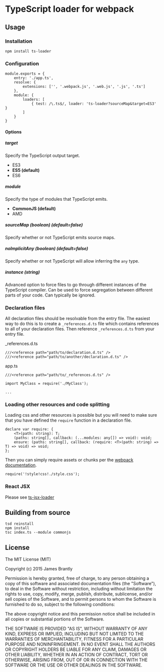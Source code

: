 # TypeScript loader for webpack

## Usage

### Installation

```
npm install ts-loader
```

### Configuration

```
module.exports = {
    entry: './app.ts',
    resolve: {
        extensions: ['', '.webpack.js', '.web.js', '.js', '.ts']
    },
    module: {
        loaders: [
            { test: /\.ts$/, loader: 'ts-loader?sourceMap&target=ES3' }
        ]
    }
}
```
#### Options

##### target

Specify the TypeScript output target.

- ES3
- **ES5 (default)**
- ES6

##### module

Specify the type of modules that TypeScript emits.

- **CommonJS (default)**
- AMD

##### sourceMap *(boolean) (default=false)*

Specify whether or not TypeScript emits source maps. 

##### noImplicitAny *(boolean) (default=false)*

Specify whether or not TypeScript will allow inferring the `any` type.

##### instance *(string)*

Advanced option to force files to go through different instances of the
TypeScript compiler. Can be used to force segregation between different parts
of your code. Can typically be ignored.

### Declaration files

All declaration files should be resolvable from the entry file. The easiest way
to do this is to create a `_references.d.ts` file which contains references to
all of your declaration files. Then reference `_references.d.ts` from your
entry file.

_references.d.ts
```
///<reference path="path/to/declaration.d.ts" />
///<reference path="path/to/another/declaration.d.ts" />
```

app.ts
```
///<reference path="path/to/_references.d.ts" />

import MyClass = require('./MyClass');

...

```

### Loading other resources and code splitting

Loading css and other resources is possible but you will need to make sure that
you have defined the `require` function in a declaration file.

```
declare var require: {
    <T>(path: string): T;
    (paths: string[], callback: (...modules: any[]) => void): void;
    ensure: (paths: string[], callback: (require: <T>(path: string) => T) => void) => void;
};
```

Then you can simply require assets or chunks per the [webpack documentation](http://webpack.github.io/docs).

```
require('!style!css!./style.css');
```

### React JSX

Please see [ts-jsx-loader](https://github.com/jbrantly/ts-jsx-loader)

## Building from source

```
tsd reinstall
npm install
tsc index.ts --module commonjs
```

## License

The MIT License (MIT)

Copyright (c) 2015 James Brantly

Permission is hereby granted, free of charge, to any person obtaining a copy
of this software and associated documentation files (the "Software"), to deal
in the Software without restriction, including without limitation the rights
to use, copy, modify, merge, publish, distribute, sublicense, and/or sell
copies of the Software, and to permit persons to whom the Software is
furnished to do so, subject to the following conditions:

The above copyright notice and this permission notice shall be included in all
copies or substantial portions of the Software.

THE SOFTWARE IS PROVIDED "AS IS", WITHOUT WARRANTY OF ANY KIND, EXPRESS OR
IMPLIED, INCLUDING BUT NOT LIMITED TO THE WARRANTIES OF MERCHANTABILITY,
FITNESS FOR A PARTICULAR PURPOSE AND NONINFRINGEMENT. IN NO EVENT SHALL THE
AUTHORS OR COPYRIGHT HOLDERS BE LIABLE FOR ANY CLAIM, DAMAGES OR OTHER
LIABILITY, WHETHER IN AN ACTION OF CONTRACT, TORT OR OTHERWISE, ARISING FROM,
OUT OF OR IN CONNECTION WITH THE SOFTWARE OR THE USE OR OTHER DEALINGS IN THE
SOFTWARE.

